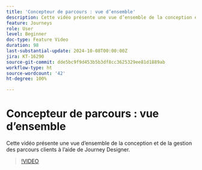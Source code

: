 ```yaml
---
title: 'Concepteur de parcours : vue d’ensemble'
description: Cette vidéo présente une vue d’ensemble de la conception et de la gestion des parcours clients à l’aide de Journey Designer.
feature: Journeys
role: User
level: Beginner
doc-type: Feature Video
duration: 98
last-substantial-update: 2024-10-08T00:00:00Z
jira: KT-16290
source-git-commit: dde5bc9f9d453b5b3df8cc3625329ee81d1889ab
workflow-type: ht
source-wordcount: '42'
ht-degree: 100%

---
```



# Concepteur de parcours : vue d’ensemble

Cette vidéo présente une vue d’ensemble de la conception et de la gestion des parcours clients à l’aide de Journey Designer.

>[!VIDEO](https://video.tv.adobe.com/v/3432672/?learn=on)
